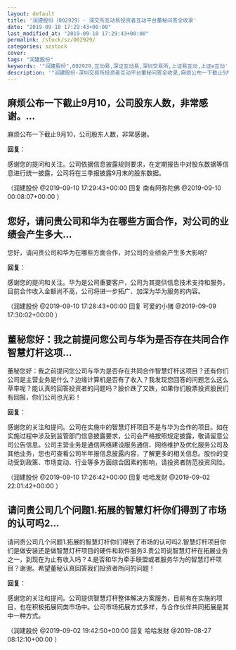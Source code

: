```yaml
---
layout: default
title: '润建股份（002929）- 深交所互动易投资者互动平台董秘问答全收录'
date: "2019-09-10 17:29:43+00:00"
last_modified_at: "2019-09-10 17:29:43+00:00"
permalink: /stock/sz/002929/
categories: szstock
cover: 
tags: "润建股份"
keywords: '"润建股份",002929,互动易,深证互动易,深圳交易所,上证易互动,上证e互动'
description: '"润建股份-深圳交易所投资者互动平台董秘问答全收录,麻烦公布一下截止9月10，公司股东人数，非常感谢。"'
---
```


## 麻烦公布一下截止9月10，公司股东人数，非常感谢。...

麻烦公布一下截止9月10，公司股东人数，非常感谢。

**回复**：

感谢您的提问和关注。公司依据信息披露规则要求，在定期报告中对股东数据等信息进行统一披露，公司将在三季报披露9月末的股东数据。 

（润建股份  @2019-09-10 17:29:43+00:00 回复 南有阿弥陀佛  @2019-09-10 00:08:07+00:00 ）

## 您好，请问贵公司和华为在哪些方面合作，对公司的业绩会产生多大...

您好，请问贵公司和华为在哪些方面合作，对公司的业绩会产生多大影响?

**回复**：

感谢您的提问和关注。华为是公司重要客户，公司为其提供信息技术支持和服务，目前合作收入金额尚不高，公司将进一步拓广、加深为华为服务的内容。 

（润建股份  @2019-09-10 17:28:43+00:00 回复 可爱的小猪  @2019-09-09 17:30:02+00:00 ）

## 董秘您好：我之前提问您公司与华为是否存在共同合作智慧灯杆这项...

董秘您好：我之前提问您公司与华为是否存在共同合作智慧灯杆这项目？还有你们公司是主营业务是什么？边缘计算机是否有了收入？我发现您回答的问题怎么这么草率呢？能认真的回答投资者的问题吗？股价跌了又跌，如果你们股票投资股民们有回报，你们公司也光彩！

**回复**：

感谢您的关注和提问。公司在实施中的智慧灯杆项目不是与华为合作的项目。如在实施过程中涉及到监管部门信息披露要求，公司会严格按照规定披露，敬请留意公司公告信息。公司主营业务是通信网络建设服务通信、网络维护及优化服务公司及其他业务，您也可查看公司半年报信息披露内容，了解更多的相关信息。股价的变动受到政策、市场变动、行业等多方面综合因素的影响，请投资者防范投资风险。 

（润建股份  @2019-09-10 17:26:42+00:00 回复 哈哈发财  @2019-09-02 22:01:42+00:00 ）

## 请问贵公司几个问题1.拓展的智慧灯杆你们得到了市场的认可吗2...

请问贵公司几个问题1.拓展的智慧灯杆你们得到了市场的认可吗2.智慧灯杆项目你们是做安装还是做智慧灯杆项目的硬件和软件服务3.贵公司说智慧灯杆在拓展业务之一，到现在为止有收入吗？4.是否和华为牵手联盟或者服务华为的智慧灯杆项目？谢谢。希望董秘认真回答我们投资者所问的问题！

**回复**：

感谢您的关注和提问。公司提供智慧灯杆整体解决方案服务，目前有在实施的项目，也在积极拓展同类市场中。公司市场拓展方式多样，与合作伙伴共同拓展是其中一种方式。 

（润建股份  @2019-09-02 19:42:50+00:00 回复 哈哈发财  @2019-08-27 08:12:10+00:00 ）

